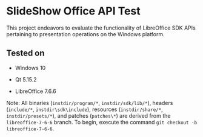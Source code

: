 # SlideShow Office API Test

This project endeavors to evaluate the functionality of LibreOffice SDK APIs pertaining to presentation operations on the Windows platform.

## Tested on

- Windows 10

- Qt 5.15.2

- LibreOffice 7.6.6

Note: All binaries (`instdir/program/*`, `instdir/sdk/lib/*`), headers (`include/*`, `instdir\sdk\include`), resources (`instdir/share/*`, `instdir/presets/*`), and patches (`patches\*`) are derived from the `libreoffice-7-6-6` branch. To begin, execute the command `git checkout -b libreoffice-7-6-6`.